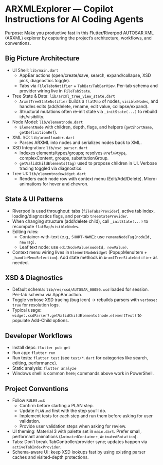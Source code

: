# ARXMLExplorer — Copilot Instructions for AI Coding Agents

Purpose: Make you productive fast in this Flutter/Riverpod AUTOSAR XML (ARXML) explorer by capturing the project’s architecture, workflows, and conventions.

## Big Picture Architecture
- UI Shell: `lib/main.dart`
  - AppBar actions (open/create/save, search, expand/collapse, XSD pick, diagnostics toggle).
  - Tabs via `FileTabsNotifier` + `TabBar/TabBarView`. Per-tab schema and provider wiring live in `FileTabState`.
- Tree State & Data: `lib/arxml_tree_view_state.dart`
  - `ArxmlTreeStateNotifier` builds a `flatMap` of nodes, `visibleNodes`, and handles edits (add/delete, rename, edit value, collapse/expand).
  - Structural mutations often re-init state via `_initState(...)` to rebuild ids/visibility.
- Node Model: `lib/elementnode.dart`
  - `ElementNode` with children, depth, flags, and helpers (`getShortName`, `getDefinitionRef`).
- XML I/O: `lib/arxmlloader.dart`
  - Parses ARXML into nodes and serializes nodes back to XML.
- XSD Integration: `lib/xsd_parser.dart`
  - Indexes elements/types/groups; resolves `@ref/@type`, complexContent, groups, substitutionGroup.
  - `getValidChildElements(tag)` used to propose children in UI. Verbose tracing toggled via diagnostics.
- Tree UI: `lib/elementnodewidget.dart`
  - Renders each node row with context menu (Edit/Add/Delete). Micro-animations for hover and chevron.

## State & UI Patterns
- Riverpod is used throughout: tabs (`fileTabsProvider`), active tab index, loading/diagnostics flags, and per-tab `treeStateProvider`.
- When changing structure (add/delete child), call `_initState(...)` to recompute `flatMap`/`visibleNodes`.
- Editing rules:
  - Container-with-text (e.g., `SHORT-NAME`): use `renameNodeTag(nodeId, newTag)`.
  - Leaf text node: use `editNodeValue(nodeId, newValue)`.
- Context menu wiring lives in `ElementNodeWidget` (PopupMenuItem + `_handleMenuSelection`). Add state methods in `ArxmlTreeStateNotifier` as needed.

## XSD & Diagnostics
- Default schema: `lib/res/xsd/AUTOSAR_00050.xsd` loaded for session. Per-tab schema via AppBar action.
- Toggle verbose XSD tracing (bug icon) -> rebuilds parsers with `verbose: true` for resolution logs.
- Typical usage: `widget.xsdParser?.getValidChildElements(node.elementText)` to populate Add-Child options.

## Developer Workflows
- Install deps: `flutter pub get`
- Run app: `flutter run`
- Run tests: `flutter test` (see `test/*.dart` for categories like search, editing, performance).
- Static analysis: `flutter analyze`
- Windows shell is common here; commands above work in PowerShell.

## Project Conventions
- Follow `RULES.md`:
  - Confirm before starting a PLAN step.
  - Update `PLAN.md` first with the step you’ll do.
  - Implement tests for each step and run them before asking for user validation.
  - Provide user validation steps when asking for review.
- UI theming: Material 3 with palette set in `main.dart`. Prefer small, performant animations (`AnimatedContainer`, `AnimatedRotation`).
- Tabs: Don’t break TabController/provider sync; updates happen via `activeTabIndexProvider`.
- Schema-aware UI: keep XSD lookups fast by using existing parser caches and visited-depth protections.
